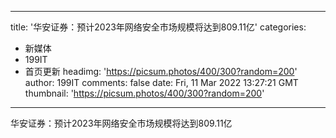 
---
title: '华安证券：预计2023年网络安全市场规模将达到809.11亿'
categories: 
 - 新媒体
 - 199IT
 - 首页更新
headimg: 'https://picsum.photos/400/300?random=200'
author: 199IT
comments: false
date: Fri, 11 Mar 2022 13:27:21 GMT
thumbnail: 'https://picsum.photos/400/300?random=200'
---

<div>   
华安证券：预计2023年网络安全市场规模将达到809.11亿  
</div>
            